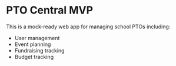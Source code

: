 # PTO Central MVP

This is a mock-ready web app for managing school PTOs including:
- User management
- Event planning
- Fundraising tracking
- Budget tracking
